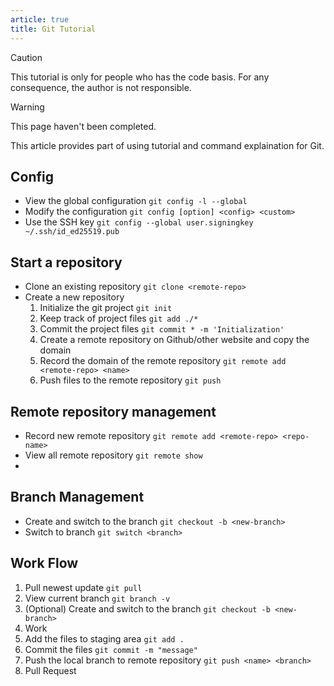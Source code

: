 ```yaml
---
article: true
title: Git Tutorial
--- 
```


> [!caution]
> This tutorial is only for people who has the code basis.
> For any consequence, the author is not responsible.

> [!warning]
> This page haven't been completed.

This article provides part of using tutorial and command explaination for Git.

<!-- more -->

## Config
- View the global configuration `git config -l --global`
- Modify the configuration `git config [option] <config> <custom>`
- Use the SSH key `git config --global user.signingkey ~/.ssh/id_ed25519.pub`

## Start a repository
- Clone an existing repository `git clone <remote-repo>`
- Create a new repository
    1. Initialize the git project `git init`
    2. Keep track of project files `git add ./*`
    3. Commit the project files `git commit * -m 'Initialization'`
    4. Create a remote repository on Github/other website and copy the domain
    5. Record the domain of the remote repository `git remote add <remote-repo> <name>`
    6. Push files to the remote repository `git push`


## Remote repository management
- Record new remote repository `git remote add <remote-repo> <repo-name>`
- View all remote repository `git remote show`
- 


## Branch Management
- Create and switch to the branch `git checkout -b <new-branch>`
- Switch to branch `git switch <branch>`


## Work Flow
1. Pull newest update `git pull`
2. View current branch `git branch -v`
3. (Optional) Create and switch to the branch `git checkout -b <new-branch>`
5. Work
6. Add the files to staging area `git add .`
7. Commit the files `git commit -m "message"`
8. Push the local branch to remote repository `git push <name> <branch>`
9. Pull Request